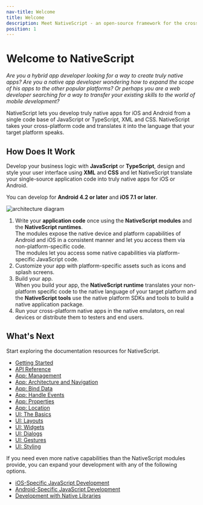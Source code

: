 ```yaml
---
nav-title: Welcome
title: Welcome
description: Meet NativeScript - an open-source framework for the cross-platform development of truly native apps.
position: 1
---
```


# Welcome to NativeScript

*Are you a hybrid app developer looking for a way to create truly native apps? Are you a native app developer wondering how to expand the scope of his apps to the other popular platforms? Or perhaps you are a web developer searching for a way to transfer your existing skills to the world of mobile development?*

NativeScript lets you develop truly native apps for iOS and Android from a single code base of JavaScript or TypeScript, XML and CSS. NativeScript takes your cross-platform code and translates it into the language that your target platform speaks. 

## How Does It Work

Develop your business logic with **JavaScript** or **TypeScript**, design and style your user interface using **XML** and **CSS** and let NativeScript translate your single-source application code into truly native apps for iOS or Android.

You can develop for **Android 4.2 or later** and **iOS 7.1 or later**.

![architecture diagram](http://docs.nativescript.org/img/architecture.png "architecture diagram")

1. Write your **application code** once using the **NativeScript modules** and the **NativeScript runtimes**.<br/>The modules expose the native device and platform capabilities of Android and iOS in a consistent manner and let you access them via non-platform-specific code.<br/>The modules let you access some native capabilities via platform-specific JavaScript code.
1. Customize your app with platform-specific assets such as icons and splash screens.
1. Build your app.<br/>When you build your app, the **NativeScript runtime** translates your non-platform specific code to the native language of your target platform and the **NativeScript tools** use the native platform SDKs and tools to build a native application package.
1. Run your cross-platform native apps in the native emulators, on real devices or distribute them to testers and end users.

## What's Next

Start exploring the documentation resources for NativeScript.

* [Getting Started](getting-started.md)
* [API Reference](ApiReference/application/README.md)
* [App: Management](application-management.md)
* [App: Architecture and Navigation](navigation.md)
* [App: Bind Data](bindings.md)
* [App: Handle Events](events.md)
* [App: Properties](properties.md)
* [App: Location](location.md)
* [UI: The Basics](ui-with-xml.md)
* [UI: Layouts](layouts.md)
* [UI: Widgets](widgets.md)
* [UI: Dialogs](dialogs.md)
* [UI: Gestures](gestures.md)
* [UI: Styling](styling.md)

If you need even more native capabilities than the NativeScript modules provide, you can expand your development with any of the following options.

* [iOS-Specific JavaScript Development](runtimes/ios/README.md)
* [Android-Specific JavaScript Development](runtimes/android/README.md)
* [Development with Native Libraries](https://github.com/NativeScript/nativescript-cli)